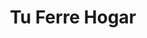 ---
title: "Tu Ferre Hogar"
url: /ciudad-guayana-puerto-ordaz/tu-ferre-hogar/
shop: Haushaltsartikel
---